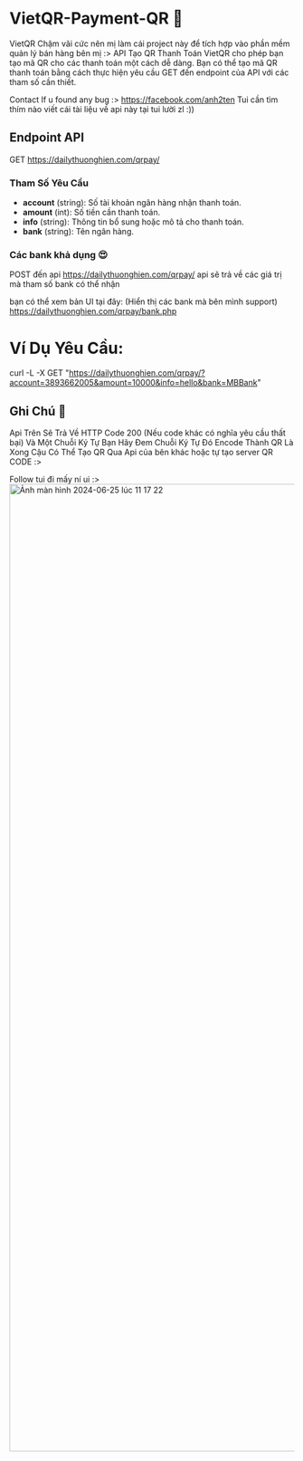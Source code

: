 # VietQR-Payment-QR 🫶
VietQR Chậm vãi cức nên mị làm cái project này để tích hợp vào phần mềm quản lý bán hàng bên mị :>
API Tạo QR Thanh Toán VietQR cho phép bạn tạo mã QR cho các thanh toán một cách dễ dàng. 
Bạn có thể tạo mã QR thanh toán bằng cách thực hiện yêu cầu GET đến endpoint của API với các tham số cần thiết.

Contact If u found any bug :> https://facebook.com/anh2ten
Tui cần tìm thím nào viết cái tài liệu về api này tại tui lười zl :))

## Endpoint API
GET https://dailythuonghien.com/qrpay/

### Tham Số Yêu Cầu

- **account** (string): Số tài khoản ngân hàng nhận thanh toán.
- **amount** (int): Số tiền cần thanh toán.
- **info** (string): Thông tin bổ sung hoặc mô tả cho thanh toán.
- **bank** (string): Tên ngân hàng.
 
### Các bank khả dụng 😍
POST đến api https://dailythuonghien.com/qrpay/
api sẽ trả về các giá trị mà tham số bank có thể nhận 

bạn có thể xem bản UI tại đây: (Hiển thị các bank mà bên mình support)
https://dailythuonghien.com/qrpay/bank.php

# Ví Dụ Yêu Cầu: 
curl -L -X GET "https://dailythuonghien.com/qrpay/?account=3893662005&amount=10000&info=hello&bank=MBBank"

## Ghi Chú 📝
Api Trên Sẽ Trả Về HTTP Code 200 (Nếu code khác có nghĩa yêu cầu thất bại)
Và Một Chuỗi Ký Tự Bạn Hãy Đem Chuỗi Ký Tự Đó Encode Thành QR Là Xong
Cậu Có Thể Tạo QR Qua Api của bên khác hoặc tự tạo server QR CODE :>



Follow tui đi mấy ní ui :>
<img width="1710" alt="Ảnh màn hình 2024-06-25 lúc 11 17 22" src="https://github.com/Anh2Ten/VietQR-Payment-QR/assets/83670932/1c710e20-0a48-4eaa-9515-0117cb7bde28">

